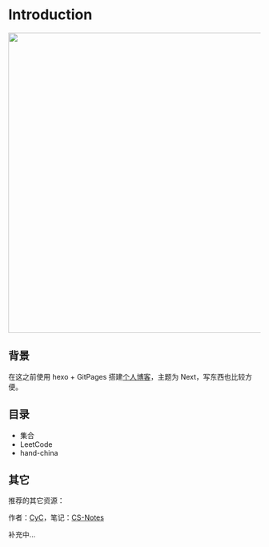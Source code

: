 # Introduction



<div align="center"><img src="https://i.loli.net/2019/05/09/5cd3c057cdee2.jpg" width="600px"/> </div>



## 背景

在这之前使用 hexo + GitPages 搭建[个人博客](https://mortre.top/)，主题为 Next，写东西也比较方便。



## 目录

- 集合
- LeetCode
- hand-china



## 其它

推荐的其它资源：

作者：[CyC](<https://github.com/CyC2018/>)，笔记：[CS-Notes](<https://cyc2018.github.io/CS-Notes/#/>)

补充中...